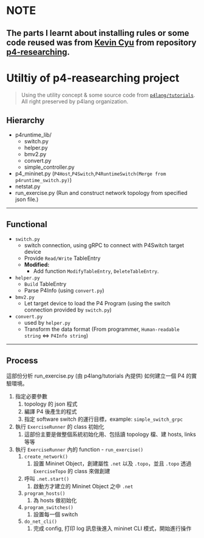# NOTE
## The parts I learnt about installing rules or some code reused was from [Kevin Cyu](https://github.com/kevinbird61) from repository [p4-researching](https://github.com/kevinbird61/p4-researching).

# Utiltiy of p4-reasearching project

> Using the utility concept & some source code from [`p4lang/tutorials`](https://github.com/p4lang/tutorials). All right preserved by p4lang organization.

## Hierarchy
* p4runtime_lib/
   * switch.py
   * helper.py
   * bmv2.py
   * convert.py
   * simple_controller.py
* p4_mininet.py (`P4Host`,`P4Switch`,`P4RuntimeSwitch(Merge from p4runtime_switch.py)`)
* netstat.py
* run_exercise.py (Run and construct network topology from specified json file.)

---

## Functional
* `switch.py`
    * switch connection, using gRPC to connect with P4Switch target device
    * Provide `Read/Write` TableEntry
    * **Modified:**
      * Add function `ModifyTableEntry`, `DeleteTableEntry`.
* `helper.py`
    * `Build` TableEntry
    * Parse P4Info (using `convert.py`)
* `bmv2.py`
    * Let target device to load the P4 Program (using the switch connection provided by `switch.py`)
* `convert.py`
    * used by `helper.py`
    * Transform the data format (From programmer, `Human-readable string` <=> `P4Info string`)
---
## Process

這部份分析 run_exercise.py (由 p4lang/tutorials 內提供) 如何建立一個 P4 的實驗環境。
1. 指定必要參數
    1. topology 的 json 程式
    2. 編譯 P4 後產生的程式
    3. 指定 software switch 的運行目標，example: `simple_switch_grpc`
2. 執行 `ExerciseRunner` 的 class 初始化
    1. 這部份主要是做整個系統初始化用、包括讀 topology 檔、建 hosts, links 等等
3. 執行 `ExerciseRunner` 內的 function - `run_exercise()`
    1. `create_network()` 
        1. 設置 Mininet Object，創建屬性 `.net` 以及 `.topo`，並且 `.topo` 透過 `ExerciseTopo` 的 class 來做創建
    2. 呼叫 `.net.start()`
        1. 啟動方才建立的 Mininet Object 之中 `.net`
    3. `program_hosts()`
        1. 為 hosts 做初始化
    4. `program_switches()`
        1. 設置每一個 switch
    5. `do_net_cli()`
        1. 完成 config, 打印 log 訊息後進入 mininet CLI 模式，開始進行操作
        
